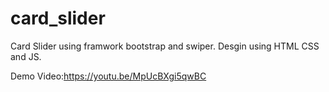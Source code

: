 # card_slider
Card Slider using framwork bootstrap and swiper.
Desgin using HTML CSS and JS.

Demo Video:https://youtu.be/MpUcBXgi5qwBC
